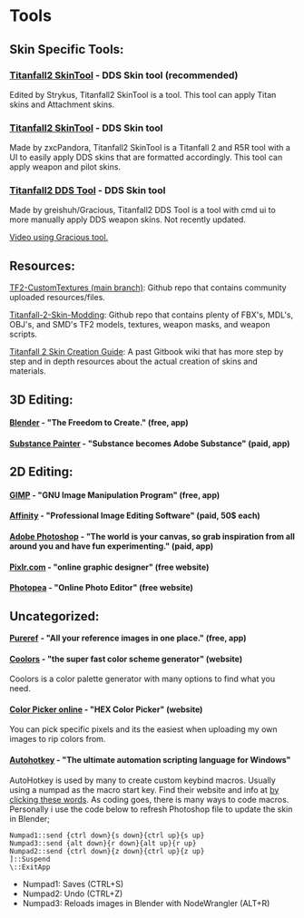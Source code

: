 # Tools

## Skin Specific Tools:

### [Titanfall2 SkinTool](https://github.com/Strykus/Titanfall2-SkinTool) - DDS Skin tool (recommended)

Edited by Strykus, Titanfall2 SkinTool is a tool. This tool can apply Titan skins and Attachment skins.

### [Titanfall2 SkinTool](https://github.com/zxcPandora/Titanfall2-SkinTool) - DDS Skin tool

Made by zxcPandora, Titanfall2 SkinTool is a Titanfall 2 and R5R tool with a UI to easily apply DDS skins that are formatted accordingly. This tool can apply weapon and pilot skins.

### [Titanfall2 DDS Tool](https://github.com/greishuhs/Titanfall2-DDS-Tool) - DDS Skin tool

Made by greishuh/Gracious, Titanfall2 DDS Tool is a tool with cmd ui to more manually apply DDS weapon skins. Not recently updated.

[Video using Gracious tool.](https://youtu.be/1\_nSqO\_q3oA)

## Resources:

[TF2-CustomTextures (main branch)](https://github.com/SenorGeese/TF2-CustomTextures/tree/main): Github repo that contains community uploaded resources/files.

[Titanfall-2-Skin-Modding](https://github.com/BigSpice/TitanFall\_2\_Weapon\_Skin\_Modding): Github repo that contains plenty of FBX's, MDL's, OBJ's, and SMD's TF2 models, textures, weapon masks, and weapon scripts.

[Titanfall 2 Skin Creation Guide](https://titanfall-skin-group.gitbook.io/titanfall-2-skin-creation/): A past Gitbook wiki that has more step by step and in depth resources about the actual creation of skins and materials.

## 3D Editing:

#### [Blender](https://www.blender.org/) -  "The Freedom to Create." (free, app)

#### [Substance Painter](https://www.substance3d.com/) - "Substance becomes Adobe Substance" (paid, app)



## 2D Editing:

#### [GIMP](https://www.gimp.org/) - "GNU Image Manipulation Program" (free, app)

#### [Affinity](https://affinity.serif.com/en-us/) - "Professional Image Editing Software" (paid, 50$ each)

#### [**Adobe Photoshop**](https://www.adobe.com/products/photoshop.html) **- "The world is your canvas, so grab inspiration from all around you and have fun experimenting." (paid, app)**

#### [Pixlr.com](https://pixlr.com/) - "online graphic designer" (free website)

#### [Photopea](https://www.photopea.com/) - "Online Photo Editor" (free website)

## Uncategorized:

[**Pureref**](https://www.pureref.com/) **- "All your reference images in one place." (free, app)**

#### [Coolors](https://coolors.co/) - "the super fast color scheme generator" (website)

Coolors is a color palette generator with many options to find what you need.

#### [Color Picker online](https://imagecolorpicker.com/) - "HEX Color Picker" (website)

You can pick specific pixels and its the easiest when uploading my own images to rip colors from.

#### [Autohotkey](https://www.autohotkey.com/) - "The ultimate automation scripting language for Windows"

AutoHotkey is used by many to create custom keybind macros. Usually using a numpad as the macro start key. Find their website and info at [by clicking these words](https://www.autohotkey.com/). As coding goes, there is many ways to code macros. Personally i use the code below to refresh Photoshop file to update the skin in Blender;

```
Numpad1::send {ctrl down}{s down}{ctrl up}{s up}
Numpad3::send {alt down}{r down}{alt up}{r up}
Numpad2::send {ctrl down}{z down}{ctrl up}{z up}
]::Suspend
\::ExitApp
```

* Numpad1: Saves (CTRL+S)
* Numpad2: Undo (CTRL+Z)
* Numpad3: Reloads images in Blender with NodeWrangler (ALT+R)&#x20;

####
